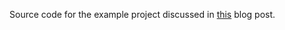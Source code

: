 Source code for the example project discussed in [this](https://engineering.linecorp.com/en/blog/monitoring-a-spring-boot-app-in-kubernetes-what-i-learned-from-devoxx-belgium-2019/) blog post.
